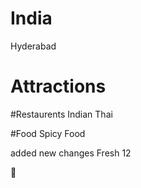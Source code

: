 # India
  Hyderabad

# Attractions

#Restaurents
Indian
Thai

#Food
Spicy Food

added new changes Fresh 12

:tada:

